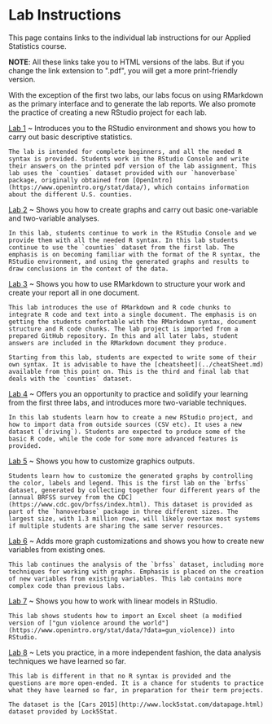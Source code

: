 # Lab Instructions

This page contains links to the individual lab instructions for our Applied Statistics course.

**NOTE**: All these links take you to HTML versions of the labs. But if you change the link extension to ".pdf", you will get a more print-friendly version.

With the exception of the first two labs, our labs focus on using RMarkdown as the primary interface and to generate the lab reports. We also promote the practice of creating a new RStudio project for each lab.

[Lab 1](labs/Lab1Instructions.md)
  ~ Introduces you to the RStudio environment and shows you how to carry out basic descriptive statistics.

    The lab is intended for complete beginners, and all the needed R syntax is provided. Students work in the RStudio Console and write their answers on the printed pdf version of the lab assignment. This lab uses the `counties` dataset provided with our `hanoverbase` package, originally obtained from [OpenIntro](https://www.openintro.org/stat/data/), which contains information about the different U.S. counties.

[Lab 2](labs/Lab2Instructions.md)
  ~ Shows you how to create graphs and carry out basic one-variable and two-variable analyses.

    In this lab, students continue to work in the RStudio Console and we provide them with all the needed R syntax. In this lab students continue to use the `counties` dataset from the first lab. The emphasis is on becoming familiar with the format of the R syntax, the RStudio environment, and using the generated graphs and results to draw conclusions in the context of the data.

[Lab 3](labs/Lab3Instructions.md)
  ~ Shows you how to use RMarkdown to structure your work and create your report all in one document.

    This lab introduces the use of RMarkdown and R code chunks to integrate R code and text into a single document. The emphasis is on getting the students comfortable with the RMarkdown syntax, document structure and R code chunks. The lab project is imported from a prepared GitHub repository. In this and all later labs, student answers are included in the RMarkdown document they produce.

    Starting from this lab, students are expected to write some of their own syntax. It is advisable to have the [cheatsheet](../cheatSheet.md) available from this point on. This is the third and final lab that deals with the `counties` dataset.

[Lab 4](labs/Lab4Instructions.md)
  ~ Offers you an opportunity to practice and solidify your learning from the first three labs, and introduces more two-variable techniques.

    In this lab students learn how to create a new RStudio project, and how to import data from outside sources (CSV etc). It uses a new dataset (`driving`). Students are expected to produce some of the basic R code, while the code for some more advanced features is provided.

[Lab 5](labs/Lab5Instructions.md)
  ~ Shows you how to customize graphics outputs.

    Students learn how to customize the generated graphs by controlling the color, labels and legend. This is the first lab on the `brfss` dataset, generated by collecting together four different years of the [annual BRFSS survey from the CDC](https://www.cdc.gov/brfss/index.html). This dataset is provided as part of the `hanoverbase` package in three different sizes. The largest size, with 1.3 million rows, will likely overtax most systems if multiple students are sharing the same server resources.

[Lab 6](labs/Lab6Instructions.md)
  ~ Adds more graph customizations and shows you how to create new variables from existing ones.

    This lab continues the analysis of the `brfss` dataset, including more techniques for working with graphs. Emphasis is placed on the creation of new variables from existing variables. This lab contains more complex code than previous labs.

[Lab 7](labs/Lab7Instructions.md)
  ~ Shows you how to work with linear models in RStudio.

    This lab shows students how to import an Excel sheet (a modified version of ["gun violence around the world"](https://www.openintro.org/stat/data/?data=gun_violence)) into RStudio.

[Lab 8](labs/Lab8Instructions.md)
  ~ Lets you practice, in a more independent fashion, the data analysis techniques we have learned so far.

    This lab is different in that no R syntax is provided and the questions are more open-ended. It is a chance for students to practice what they have learned so far, in preparation for their term projects.

    The dataset is the [Cars 2015](http://www.lock5stat.com/datapage.html) dataset provided by Lock5Stat.

